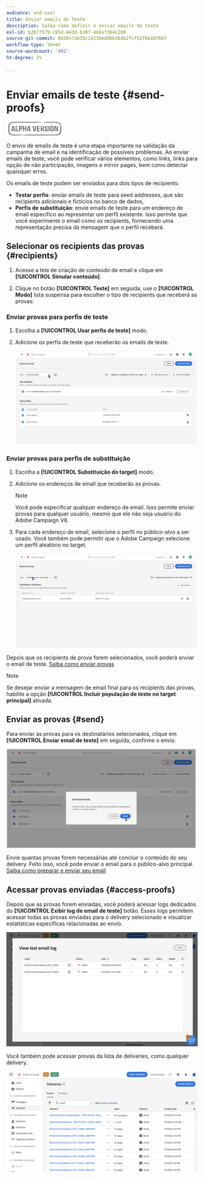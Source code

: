 ```yaml
---
audience: end-user
title: Enviar emails de teste
description: Saiba como definir e enviar emails de teste
exl-id: b2677579-c95d-443d-b207-466af364c208
source-git-commit: 8438c7ab35c2423beddbb36db2fcf52f661876bf
workflow-type: tm+mt
source-wordcount: '402'
ht-degree: 2%

---
```


# Enviar emails de teste {#send-proofs}

![](../assets/do-not-localize/badge.png)

O envio de emails de teste é uma etapa importante na validação da campanha de email e na identificação de possíveis problemas. Ao enviar emails de teste, você pode verificar vários elementos, como links, links para opção de não participação, imagens e mirror pages, bem como detectar quaisquer erros.

Os emails de teste podem ser enviados para dois tipos de recipients:

* **Testar perfis**: enviar emails de teste para seed addresses, que são recipients adicionais e fictícios no banco de dados,
* **Perfis de substituição**: envie emails de teste para um endereço de email específico ao representar um perfil existente. Isso permite que você experimente o email como os recipients, fornecendo uma representação precisa da mensagem que o perfil receberá.

## Selecionar os recipients das provas {#recipients}

1. Acesse a tela de criação de conteúdo de email e clique em **[!UICONTROL Simular conteúdo]**.

1. Clique no botão **[!UICONTROL Teste]** em seguida, use o **[!UICONTROL Modo]** lista suspensa para escolher o tipo de recipients que receberá as provas:

<!-- to check: by default, profiles selected in previous screen are pre-selected for proofs. Can add addtitional profiles + remove preselected?-->

### Enviar provas para perfis de teste

1. Escolha a **[!UICONTROL Usar perfis de teste]** modo.

1. Adicione os perfis de teste que receberão os emails de teste.

   <!--FOR BETA: You can also build an audience to select test profiles based on your own criteria using the **[!UICONTROL Add test audience]** button.-->

   ![](assets/test-profiles-audience.png)

### Enviar provas para perfis de substituição

1. Escolha a **[!UICONTROL Substituição do target]** modo.

1. Adicione os endereços de email que receberão as provas.

   >[!NOTE]
   >
   >Você pode especificar qualquer endereço de email. Isso permite enviar provas para qualquer usuário, mesmo que ele não seja usuário do Adobe Campaign V8.

1. Para cada endereço de email, selecione o perfil no público-alvo a ser usado. Você também pode permitir que o Adobe Campaign selecione um perfil aleatório no target.

   ![](assets/substitution.png)

Depois que os recipients de prova forem selecionados, você poderá enviar o email de teste. [Saiba como enviar provas](#send)

>[!NOTE]
>
>Se desejar enviar a mensagem de email final para os recipients das provas, habilite a opção **[!UICONTROL Incluir população de teste no target principal]** ativada.

## Enviar as provas {#send}

Para enviar as provas para os destinatários selecionados, clique em **[!UICONTROL Enviar email de teste]** em seguida, confirme o envio.

![](assets/send-proof.png)

Envie quantas provas forem necessárias até concluir o conteúdo do seu delivery. Feito isso, você pode enviar o email para o público-alvo principal. [Saiba como preparar e enviar seu email](../monitor/prepare-send.md)

## Acessar provas enviadas {#access-proofs}

Depois que as provas forem enviadas, você poderá acessar logs dedicados do **[!UICONTROL Exibir log de email de teste]** botão. Esses logs permitem acessar todas as provas enviadas para o delivery selecionado e visualizar estatísticas específicas relacionadas ao envio.

![](assets/proof-log.png)

Você também pode acessar provas da lista de deliveries, como qualquer delivery.

![](assets/delivery-list.png)

